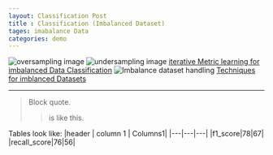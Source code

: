 ```yaml
---
layout: Classification Post
title : Classification (Imbalanced Dataset)
tages: imabalance Data
categories: demo
---
```


![oversampling image](https://miro.medium.com/max/3600/1*o_KfyMzF7LITK2DlYm_wHw.png)
![undersampling image](https://miro.medium.com/max/1050/1*gHW_PLz7kWrhdl5t1sJRRA.png)
[iterative Metric learning for imbalanced Data Classification](https://www.ijcai.org/Proceedings/2018/0389.pdf)
![Imbalance dataset handling](https://www.mdpi.com/2227-7102/9/4/275/htm)
[Techniques for imblanced Datasets](https://www.kdnuggets.com/2020/01/5-most-useful-techniques-handle-imbalanced-datasets.html)

-------------------------------------

>Block quote.
>> is like this.
>> 
Tables look like:
|header | column 1 | Columns1|
|---|---|---|
|f1_score|78|67|
|recall_score|76|56|


